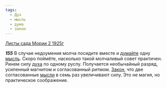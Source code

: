 ```yaml
---
tags:
  - Дух
  - мысль
  - дума
  - закон
---
```


[Листы сада Мории 2 1925г](/agni/1925)

___155___
В случае недоумения молча посидите вместе и [думайте](/tag/#дума) одну [мысль](/tag/#мысль). Скоро поймёте, насколько такой молчаливый совет практичен. Ринем силу [духа](/tag/#Дух) по одному руслу. Получается необычайный разряд, усиленный магнитом и согласованный ритмом. [Закон](/tag/#закон), что две согласованные [мысли](/tag/#мысль) в семь раз увеличивают силу. Это не магия, но практическое соображение.   

